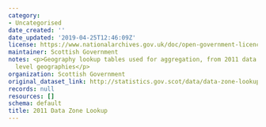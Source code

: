 ```yaml
---
category:
- Uncategorised
date_created: ''
date_updated: '2019-04-25T12:46:09Z'
license: https://www.nationalarchives.gov.uk/doc/open-government-licence/version/3/
maintainer: Scottish Government
notes: <p>Geography lookup tables used for aggregation, from 2011 data zones to higher
  level geographies</p>
organization: Scottish Government
original_dataset_link: http://statistics.gov.scot/data/data-zone-lookup
records: null
resources: []
schema: default
title: 2011 Data Zone Lookup
---
```

